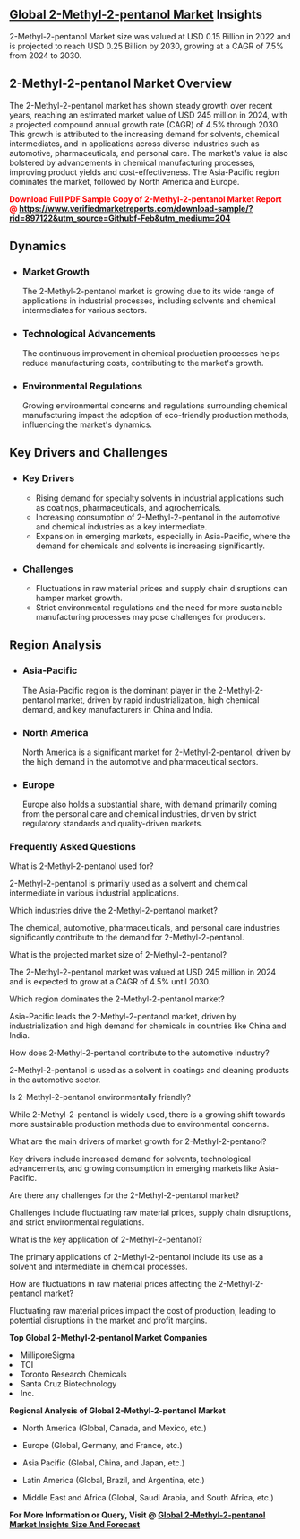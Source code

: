 <h2><a href="https://www.verifiedmarketreports.com/download-sample/?rid=897122&amp;utm_source=Githubf&amp;utm_medium=204" target="_blank">Global 2-Methyl-2-pentanol Market</a> Insights</h2><p>2-Methyl-2-pentanol Market size was valued at USD 0.15 Billion in 2022 and is projected to reach USD 0.25 Billion by 2030, growing at a CAGR of 7.5% from 2024 to 2030.</p><p><!DOCTYPE html> <html lang="en"> <head> <meta charset="UTF-8"> <meta name="viewport" content="width=device-width, initial-scale=1.0"> <meta name="description" content="Detailed market overview, trends, and dynamics of the 2-Methyl-2-pentanol industry. Learn about key drivers, challenges, and regional analysis."> <meta name="keywords" content="2-Methyl-2-pentanol market, industry trends, market dynamics, growth drivers, regional analysis, market size"> <meta name="author" content="Your Company"> <title>2-Methyl-2-pentanol Market Overview & Dynamics</title> </head> <body> <h2>2-Methyl-2-pentanol Market Overview</h2> <p>The 2-Methyl-2-pentanol market has shown steady growth over recent years, reaching an estimated market value of USD 245 million in 2024, with a projected compound annual growth rate (CAGR) of 4.5% through 2030. This growth is attributed to the increasing demand for solvents, chemical intermediates, and in applications across diverse industries such as automotive, pharmaceuticals, and personal care. The market's value is also bolstered by advancements in chemical manufacturing processes, improving product yields and cost-effectiveness. The Asia-Pacific region dominates the market, followed by North America and Europe. <b><p><span class=""><span style="color: #ff0000;"><strong>Download Full PDF Sample Copy of 2-Methyl-2-pentanol Market Report</strong> @ </span><a href="https://www.verifiedmarketreports.com/download-sample/?rid=897122&amp;utm_source=Githubf-Feb&amp;utm_medium=204" target="_blank">https://www.verifiedmarketreports.com/download-sample/?rid=897122&amp;utm_source=Githubf-Feb&amp;utm_medium=204</a></span></p></b></p> <h2>Dynamics</h2> <ul> <li><h3>Market Growth</h3> The 2-Methyl-2-pentanol market is growing due to its wide range of applications in industrial processes, including solvents and chemical intermediates for various sectors.</li> <li><h3>Technological Advancements</h3> The continuous improvement in chemical production processes helps reduce manufacturing costs, contributing to the market's growth.</li> <li><h3>Environmental Regulations</h3> Growing environmental concerns and regulations surrounding chemical manufacturing impact the adoption of eco-friendly production methods, influencing the market's dynamics.</li> </ul> <h2>Key Drivers and Challenges</h2> <ul> <li><h3>Key Drivers</h3> <ul> <li>Rising demand for specialty solvents in industrial applications such as coatings, pharmaceuticals, and agrochemicals.</li> <li>Increasing consumption of 2-Methyl-2-pentanol in the automotive and chemical industries as a key intermediate.</li> <li>Expansion in emerging markets, especially in Asia-Pacific, where the demand for chemicals and solvents is increasing significantly.</li> </ul> </li> <li><h3>Challenges</h3> <ul> <li>Fluctuations in raw material prices and supply chain disruptions can hamper market growth.</li> <li>Strict environmental regulations and the need for more sustainable manufacturing processes may pose challenges for producers.</li> </ul> </li> </ul> <h2>Region Analysis</h2> <ul> <li><h3>Asia-Pacific</h3> The Asia-Pacific region is the dominant player in the 2-Methyl-2-pentanol market, driven by rapid industrialization, high chemical demand, and key manufacturers in China and India.</li> <li><h3>North America</h3> North America is a significant market for 2-Methyl-2-pentanol, driven by the high demand in the automotive and pharmaceutical sectors.</li> <li><h3>Europe</h3> Europe also holds a substantial share, with demand primarily coming from the personal care and chemical industries, driven by strict regulatory standards and quality-driven markets.</li> </ul> <h3>Frequently Asked Questions</h3> <p>What is 2-Methyl-2-pentanol used for?</p> <p>2-Methyl-2-pentanol is primarily used as a solvent and chemical intermediate in various industrial applications.</p> <p>Which industries drive the 2-Methyl-2-pentanol market?</p> <p>The chemical, automotive, pharmaceuticals, and personal care industries significantly contribute to the demand for 2-Methyl-2-pentanol.</p> <p>What is the projected market size of 2-Methyl-2-pentanol?</p> <p>The 2-Methyl-2-pentanol market was valued at USD 245 million in 2024 and is expected to grow at a CAGR of 4.5% until 2030.</p> <p>Which region dominates the 2-Methyl-2-pentanol market?</p> <p>Asia-Pacific leads the 2-Methyl-2-pentanol market, driven by industrialization and high demand for chemicals in countries like China and India.</p> <p>How does 2-Methyl-2-pentanol contribute to the automotive industry?</p> <p>2-Methyl-2-pentanol is used as a solvent in coatings and cleaning products in the automotive sector.</p> <p>Is 2-Methyl-2-pentanol environmentally friendly?</p> <p>While 2-Methyl-2-pentanol is widely used, there is a growing shift towards more sustainable production methods due to environmental concerns.</p> <p>What are the main drivers of market growth for 2-Methyl-2-pentanol?</p> <p>Key drivers include increased demand for solvents, technological advancements, and growing consumption in emerging markets like Asia-Pacific.</p> <p>Are there any challenges for the 2-Methyl-2-pentanol market?</p> <p>Challenges include fluctuating raw material prices, supply chain disruptions, and strict environmental regulations.</p> <p>What is the key application of 2-Methyl-2-pentanol?</p> <p>The primary applications of 2-Methyl-2-pentanol include its use as a solvent and intermediate in chemical processes.</p> <p>How are fluctuations in raw material prices affecting the 2-Methyl-2-pentanol market?</p> <p>Fluctuating raw material prices impact the cost of production, leading to potential disruptions in the market and profit margins.</p> </body> </html> </p><p><strong>Top Global 2-Methyl-2-pentanol Market Companies</strong></p><div data-test-id=""><p><li>MilliporeSigma</li><li> TCI</li><li> Toronto Research Chemicals</li><li> Santa Cruz Biotechnology</li><li> Inc.</li></p><div><strong>Regional Analysis of&nbsp;Global 2-Methyl-2-pentanol Market</strong></div><ul><li dir="ltr"><p dir="ltr">North America&nbsp;(Global, Canada, and Mexico, etc.)</p></li><li dir="ltr"><p dir="ltr">Europe (Global, Germany, and France, etc.)</p></li><li dir="ltr"><p dir="ltr">Asia Pacific&nbsp;(Global, China, and Japan, etc.)</p></li><li dir="ltr"><p dir="ltr">Latin America&nbsp;(Global, Brazil, and Argentina, etc.)</p></li><li dir="ltr">Middle East and Africa&nbsp;(Global, Saudi Arabia, and South Africa, etc.)</li></ul><p><strong>For More Information or Query, Visit @&nbsp;</strong><strong><a href="https://www.verifiedmarketreports.com/product/2-methyl-2-pentanol-market/?utm_source=Githubf&amp;utm_medium=204" target="_blank">Global 2-Methyl-2-pentanol Market Insights Size And Forecast</a></strong></p></div>
